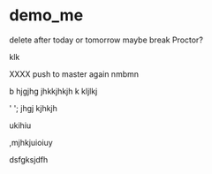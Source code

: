 # demo_me
delete after today or tomorrow maybe break Proctor?



klk

XXXX push to master again nmbmn





b hjgjhg jhkkjhkjh k
kljlkj

'
';
jhgj
kjhkjh









ukihiu



,mjhkjuioiuy


dsfgksjdfh
